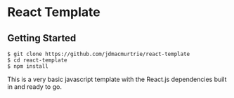 # **React Template**

## Getting Started
```
$ git clone https://github.com/jdmacmurtrie/react-template
$ cd react-template
$ npm install
```

This is a very basic javascript template with the React.js dependencies built in and ready to go.
